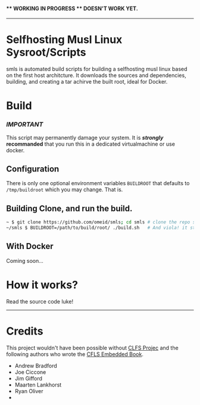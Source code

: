 
#### \*\* WORKING IN PROGRESS \*\* DOESN'T WORK YET.


---



Selfhosting Musl Linux Sysroot/Scripts
=========


smls is automated build scripts for building a selfhosting musl linux based on the first host architcture. It downloads the sources and dependencies, building, and creating a tar achirve the built root, ideal for Docker.



Build
=====

### ***IMPORTANT***
This script may permanently damage your system. It is **_strongly_  recommanded** that you run this in a dedicated virtualmachine or use docker.


Configuration
-------------
There is only one optional environment variables `BUILDROOT` that defaults to `/tmp/buildroot` which you may change.
That is.


Building
Clone, and run the build.
--------
```sh
~ $ git clone https://github.com/omeid/smls; cd smls # clone the repo scripts.
~/smls $ BUILDROOT=/path/to/build/root/ ./build.sh   # And viola! it starts building.

```

With Docker
----------
Coming soon...




How it works?
=============
Read the source code luke!



---


Credits
=======
This project wouldn't have been possible without [CLFS Projec](http://cross-lfs.org) and the following authors who wrote the [CFLS Embedded Book](http://cross-lfs.org/view/clfs-embedded/x86/).

  - Andrew Bradford
  - Joe Ciccone
  - Jim Gifford
  - Maarten Lankhorst
  - Ryan Oliver
  - 
